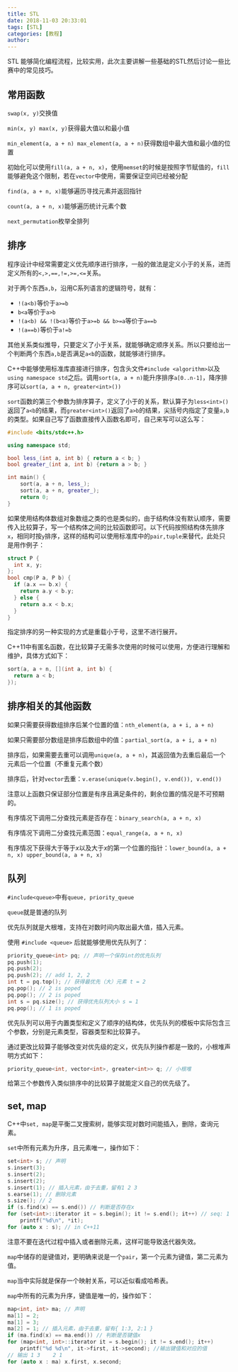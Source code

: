 ```yaml
---
title: STL
date: 2018-11-03 20:33:01
tags: [STL]
categories: [教程]
author:
---
```

STL 能够简化编程流程，比较实用，此次主要讲解一些基础的STL然后讨论一些比赛中的常见技巧。
<!-- more -->
## 常用函数

`swap(x, y)`交换值

`min(x, y) max(x, y)`获得最大值以和最小值

`min_element(a, a + n) max_element(a, a + n)`获得数组中最大值和最小值的位置

初始化可以使用`fill(a, a + n, x)`，使用`memset`的时候是按照字节赋值的，`fill`能够避免这个限制，若在`vector`中使用，需要保证空间已经被分配

`find(a, a + n, x)`能够遍历寻找元素并返回指针

`count(a, a + n, x)`能够遍历统计元素个数

`next_permutation`枚举全排列

## 排序

程序设计中经常需要定义优先顺序进行排序，一般的做法是定义小于的关系，进而定义所有的`<,>,==,!=,>=,<=`关系。

对于两个东西`a,b`，沿用C系列语言的逻辑符号，就有：

- `!(a<b)`等价于`a>=b`
- `b<a`等价于`a>b`
- `!(a<b) && !(b<a)`等价于`a>=b && b>=a`等价于`a==b`
- `!(a==b)`等价于`a!=b`

其他关系类似推导，只要定义了小于关系，就能够确定顺序关系。所以只要给出一个判断两个东西`a,b`是否满足`a<b`的函数，就能够进行排序。

C++中能够使用标准库直接进行排序，包含头文件`#include <algorithm>`以及`using namespace std`之后。调用`sort(a, a + n)`能升序排序`a[0..n-1]`，降序排序可以`sort(a, a + n, greater<int>())`

`sort`函数的第三个参数为排序算子，定义了小于的关系，默认算子为`less<int>()`返回了`a<b`的结果，而`greater<int>()`返回了`a>b`的结果，尖括号内指定了变量`a,b`的类型。如果自己写了函数直接传入函数名即可，自己来写可以这么写：
```cpp
#include <bits/stdc++.h>

using namespace std;

bool less_(int a, int b) { return a < b; }
bool greater_(int a, int b) {return a > b; }

int main() {
    sort(a, a + n, less_);
    sort(a, a + n, greater_);
    return 0;
}
```
如果使用结构体数组对象数组之类的也是类似的，由于结构体没有默认顺序，需要传入比较算子，写一个结构体之间的比较函数即可。以下代码按照结构体先排序`x`，相同时按`y`排序，这样的结构可以使用标准库中的`pair,tuple`来替代，此处只是用作例子：
```cpp
struct P {
  int x, y;
};
bool cmp(P a, P b) {
  if (a.x == b.x) {
    return a.y < b.y;
  } else {
    return a.x < b.x;
  }
}
```

指定排序的另一种实现的方式是重载小于号，这里不进行展开。

C++11中有匿名函数，在比较算子无需多次使用的时候可以使用，方便进行理解和维护，具体方式如下：
```cpp
sort(a, a + n, [](int a, int b) {
  return a < b;
});
```

## 排序相关的其他函数

如果只需要获得数组排序后某个位置的值：`nth_element(a, a + i, a + n)`

如果只需要部分数组是排序后数组中的值：`partial_sort(a, a + i, a + n)`

排序后，如果需要去重可以调用`unique(a, a + n)`，其返回值为去重后最后一个元素后一个位置（不重复元素个数）

排序后，针对`vector`去重：`v.erase(unique(v.begin(), v.end()), v.end())`

注意以上函数只保证部分位置是有序且满足条件的，剩余位置的情况是不可预期的。

有序情况下调用二分查找元素是否存在：`binary_search(a, a + n, x)`

有序情况下调用二分查找元素范围：`equal_range(a, a + n, x)`

有序情况下获得大于等于$x$以及大于$x$的第一个位置的指针：`lower_bound(a, a + n, x) upper_bound(a, a + n, x)`

## 队列

`#include<queue>`中有`queue, priority_queue`

`queue`就是普通的队列

优先队列就是大根堆，支持在对数时间内取出最大值，插入元素。

使用 `#include <queue>` 后就能够使用优先队列了：

```cpp
priority_queue<int> pq; // 声明一个保存int的优先队列
pq.push(1);
pq.push(2);
pq.push(2); // add 1, 2, 2
int t = pq.top(); // 获得最优先（大）元素 t = 2
pq.pop(); // 2 is poped
pq.pop(); // 2 is poped
int s = pq.size(); // 获得优先队列大小 s = 1
pq.pop(); // 1 is poped
```

优先队列可以用于内置类型和定义了顺序的结构体，优先队列的模板中实际包含三个参数，分别是元素类型，容器类型和比较算子。

通过更改比较算子能够改变对优先级的定义，优先队列操作都是一致的，小根堆声明方式如下：

```cpp
priority_queue<int, vector<int>, greater<int>> q; // 小根堆
```

给第三个参数传入类似排序中的比较算子就能定义自己的优先级了。

## set, map

C++中`set, map`是平衡二叉搜索树，能够实现对数时间能插入，删除，查询元素。

`set`中所有元素为升序，且元素唯一，操作如下：

```cpp
set<int> s; // 声明
s.insert(3);
s.insert(2);
s.insert(2);
s.insert(1); // 插入元素，由于去重，留有1 2 3
s.earse(1); // 删除元素
s.size(); // 2
if (s.find(x) == s.end()) // 判断是否存在x
for (set<int>::iterator it = s.begin(); it != s.end(); it++) // seq: 1 2
    printf("%d\n", *it);
for (auto x : s); // in C++11
```

注意不要在迭代过程中插入或者删除元素，这样可能导致迭代器失效。

`map`中储存的是键值对，更明确来说是一个`pair`，第一个元素为键值，第二元素为值。

`map`当中实际就是保存一个映射关系，可以近似看成哈希表。

`map`中所有的元素为升序，键值是唯一的，操作如下：

```cpp
map<int, int> ma; // 声明
ma[1] = 2;
ma[1] = 3;
ma[2] = 1; // 插入元素，由于去重，留有{ 1:3, 2:1 }
if (ma.find(x) == ma.end()) // 判断是否键值x
for (map<int, int>::iterator it = s.begin(); it != s.end(); it++)
    printf("%d %d\n", it->first, it->second); //输出键值和对应的值
// 输出 1 3    2 1
for (auto x : ma) x.first, x.second;
```
